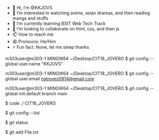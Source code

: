 - 👋 Hi, I’m @KKJOVS
- 👀 I’m interested in watching anime, asian dramas, and then reading manga and stuffs
- 🌱 I’m currently learning BSIT Web Tech Track
- 💞️ I’m looking to collaborate on html, css, and then js
- 📫 How to reach me 
- 😄 Pronouns: He/Him
- ⚡ Fun fact: None, let me sleep thanks
  

<!---
KKJOVS/KKJOVS is a ✨ special ✨ repository because its `README.md` (this file) appears on your GitHub profile.
You can click the Preview link to take a look at your changes.
--->



m303user@m303-1 MINGW64 ~/Desktop/CIT18_JOVERO
$ git config --global user.name "KKJOVS"

m303user@m303-1 MINGW64 ~/Desktop/CIT18_JOVERO
$ git config --global user.email natrovez0914@gmail.com

m303user@m303-1 MINGW64 ~/Desktop/CIT18_JOVERO
$ git config --global init.default branch main



$ code ./ CIT18_JOVERO

$ git config --list

$ git status

$ git add File.txt
